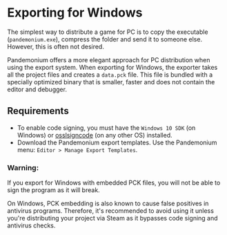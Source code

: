 
# Exporting for Windows

The simplest way to distribute a game for PC is to copy the executable
(`pandemonium.exe`), compress the folder and send it to someone else. However, this
is often not desired.

Pandemonium offers a more elegant approach for PC distribution when using the export
system. When exporting for Windows, the exporter takes all the project files and
creates a `data.pck` file. This file is bundled with a specially optimized
binary that is smaller, faster and does not contain the editor and debugger.

## Requirements

- To enable code signing, you must have the `Windows 10 SDK` (on Windows) or [osslsigncode](https://github.com/mtrojnar/osslsigncode)
  (on any other OS) installed.
- Download the Pandemonium export templates. Use the Pandemonium menu: `Editor > Manage Export Templates`.

### Warning:

If you export for Windows with embedded PCK files, you will not be able to
sign the program as it will break.

On Windows, PCK embedding is also known to cause false positives in
antivirus programs. Therefore, it's recommended to avoid using it unless
you're distributing your project via Steam as it bypasses code signing and
antivirus checks.

